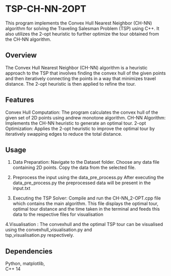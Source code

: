 # TSP-CH-NN-2OPT

This program implements the Convex Hull Nearest Neighbor (CH-NN) algorithm for solving the Traveling Salesman Problem (TSP) using C++. It also utilizes the 2-opt heuristic to further optimize the tour obtained from the CH-NN algorithm.

## Overview

The Convex Hull Nearest Neighbor (CH-NN) algorithm is a heuristic approach to the TSP that involves finding the convex hull of the given points and then iteratively connecting the points in a way that minimizes travel distance. The 2-opt heuristic is then applied to refine the tour.

## Features
  Convex Hull Computation: The program calculates the convex hull of the given set of 2D points using andrew monotone algorithm.
  CH-NN Algorithm: Implements the CH-NN heuristic to generate an optimal tour.
  2-opt Optimization: Applies the 2-opt heuristic to improve the optimal tour by iteratively swapping edges to reduce the total distance.

## Usage

  1. Data Preparation:
  Navigate to the Dataset folder.
  Choose any data file containing 2D points.
  Copy the data from the selected file.

  2. Preprocess the input using the data_pre_process.py
  After executing the data_pre_process.py the preprocessed data will be present in the input.txt
  
  3. Executing the TSP Solver:
  Compile and run the CH-NN_2-OPT.cpp file which contains the main algorithm.
  This file displays the optimal tour, optimal tour distance and the time taken in the terminal and feeds this data to the respective     files for visualisation

  4.Visualisation : The convexhull and the optimal TSP tour can be visualised using the convexhull_visualisation.py and     
  tsp_visualisation.py respectively.

## Dependencies
Python, 
matplotlib,  
C++ 14
